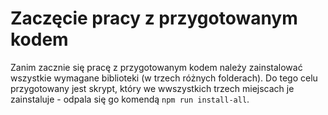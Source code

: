 # Zaczęcie pracy z przygotowanym kodem
Zanim zacznie się pracę z przygotowanym kodem należy zainstalować wszystkie wymagane biblioteki (w trzech różnych folderach). Do tego celu przygotowany jest skrypt, który we wwszystkich trzech miejscach je zainstaluje - odpala się go komendą `npm run install-all`.